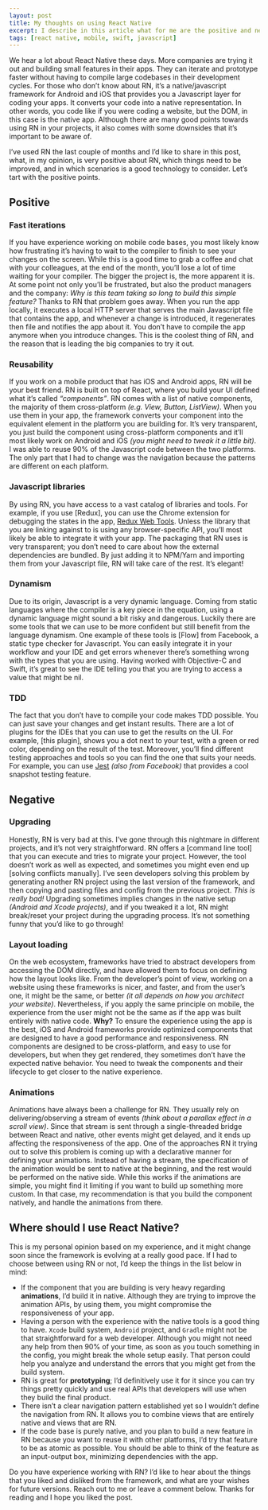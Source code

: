 ```yaml
---
layout: post
title: My thoughts on using React Native
excerpt: I describe in this article what for me are the positive and negative points towards using React Native as technology for building your mobile apps.
tags: [react native, mobile, swift, javascript]
---
```


We hear a lot about React Native these days. More companies are trying it out and building small features in their apps. They can iterate and prototype faster without having to compile large codebases in their development cycles. For those who don’t know about RN, it’s a native/javascript framework for Android and iOS that provides you a Javascript layer for coding your apps. It converts your code into a native representation. In other words, you code like if you were coding a website, but the DOM, in this case is the native app. Although there are many good points towards using RN in your projects, it also comes with some downsides that it’s important to be aware of.

I’ve used RN the last couple of months and I’d like to share in this post, what, in my opinion, is very positive about RN, which things need to be improved, and in which scenarios is a good technology to consider. Let’s tart with the positive points.

## Positive

### Fast iterations

If you have experience working on mobile code bases, you most likely know how frustrating it’s having to wait to the compiler to finish to see your changes on the screen. While this is a good time to grab a coffee and chat with your colleagues, at the end of the month, you’ll lose a lot of time waiting for your compiler. The bigger the project is, the more apparent it is. At some point not only you’ll be frustrated, but also the product managers and the company: _Why is this team taking so long to build this simple feature?_ Thanks to RN that problem goes away. When you run the app locally, it executes a local HTTP server that serves the main Javascript file that contains the app, and whenever a change is introduced, it regenerates then file and notifies the app about it. You don’t have to compile the app anymore when you introduce changes. This is the coolest thing of RN, and the reason that is leading the big companies to try it out.

### Reusability

If you work on a mobile product that has iOS and Android apps, RN will be your best friend. RN is built on top of React, where you build your UI defined what it’s called _“components”_. RN comes with a list of native components, the majority of them cross-platform _(e.g. View, Button, ListView)_. When you use them in your app, the framework converts your component into the equivalent element in the platform you are building for. It’s very transparent, you just build the component using cross-platform components and it’ll most likely work on Android and iOS _(you might need to tweak it a little bit)_. I was able to reuse 90% of the Javascript code between the two platforms. The only part that I had to change was the navigation because the patterns are different on each platform.

### Javascript libraries

By using RN, you have access to a vast catalog of libraries and tools. For example, if you use [Redux], you can use the Chrome extension for debugging the states in the app, [Redux Web Tools](https://chrome.google.com/webstore/detail/redux-devtools/lmhkpmbekcpmknklioeibfkpmmfibljd?hl=en). Unless the library that you are linking against to is using any browser-specific API, you’ll most likely be able to integrate it with your app. The packaging that RN uses is very transparent; you don’t need to care about how the external dependencies are bundled. By just adding it to NPM/Yarn and importing them from your Javascript file, RN will take care of the rest. It’s elegant!

### Dynamism

Due to its origin, Javascript is a very dynamic language. Coming from static languages where the compiler is a key piece in the equation, using a dynamic language might sound a bit risky and dangerous. Luckily there are some tools that we can use to be more confident but still benefit from the language dynamism. One example of these tools is [Flow] from Facebook, a static type checker for Javascript. You can easily integrate it in your workflow and your IDE and get errors whenever there’s something wrong with the types that you are using. Having worked with Objective-C and Swift, it’s great to see the IDE telling you that you are trying to access a value that might be nil.

### TDD

The fact that you don’t have to compile your code makes TDD possible. You can just save your changes and get instant results. There are a lot of plugins for the IDEs that you can use to get the results on the UI. For example, [this plugin], shows you a dot next to your test, with a green or red color, depending on the result of the test. Moreover, you’ll find different testing approaches and tools so you can find the one that suits your needs. For example, you can use [Jest](https://facebook.github.io/jest/) _(also from Facebook)_ that provides a cool snapshot testing feature.

## Negative

### Upgrading

Honestly, RN is very bad at this. I’ve gone through this nightmare in different projects, and it’s not very straightforward. RN offers a [command line tool] that you can execute and tries to migrate your project. However, the tool doesn’t work as well as expected, and sometimes you might even end up [solving conflicts manually]. I’ve seen developers solving this problem by generating another RN project using the last version of the framework, and then copying and pasting files and config from the previous project. _This is really bad!_
Upgrading sometimes implies changes in the native setup _(Android and Xcode projects)_, and if you tweaked it a lot, RN might break/reset your project during the upgrading process. It’s not something funny that you’d like to go through!

### Layout loading

On the web ecosystem, frameworks have tried to abstract developers from accessing the DOM directly, and have allowed them to focus on defining how the layout looks like. From the developer’s point of view, working on a website using these frameworks is nicer, and faster, and from the user’s one, it might be the same, or better _(it all depends on how you architect your website)_. Nevertheless, if you apply the same principle on mobile, the experience from the user might not be the same as if the app was built entirely with native code. **Why?** To ensure the experience using the app is the best, iOS and Android frameworks provide optimized components that are designed to have a good performance and responsiveness. RN components are designed to be cross-platform, and easy to use for developers, but when they get rendered, they sometimes don’t have the expected native behavior. You need to tweak the components and their lifecycle to get closer to the native experience.

### Animations

Animations have always been a challenge for RN. They usually rely on delivering/observing a stream of events _(think about a parallax effect in a scroll view)_. Since that stream is sent through a single-threaded bridge between React and native, other events might get delayed, and it ends up affecting the responsiveness of the app. One of the approaches RN it trying out to solve this problem is coming up with a declarative manner for defining your animations. Instead of having a stream, the specification of the animation would be sent to native at the beginning, and the rest would be performed on the native side. While this works if the animations are simple, you might find it limiting if you want to build up something more custom. In that case, my recommendation is that you build the component natively, and handle the animations from there.

## Where should I use React Native?

This is my personal opinion based on my experience, and it might change soon since the framework is evolving at a really good pace. If I had to choose between using RN or not, I’d keep the things in the list below in mind:

- If the component that you are building is very heavy regarding **animations**, I’d build it in native. Although they are trying to improve the animation APIs, by using them, you might compromise the responsiveness of your app.
- Having a person with the experience with the native tools is a good thing to have. `Xcode` build system, `Android` project, and `Gradle` might not be that straightforward for a web developer. Although you might not need any help from then 90% of your time, as soon as you touch something in the config, you might break the whole setup easily. That person could help you analyze and understand the errors that you might get from the build system.
- RN is great for **prototyping**; I’d definitively use it for it since you can try things pretty quickly and use real APIs that developers will use when they build the final product.
- There isn’t a clear navigation pattern established yet so I wouldn’t define the navigation from RN. It allows you to combine views that are entirely native and views that are RN.
- If the code base is purely native, and you plan to build a new feature in RN because you want to reuse it with other platforms, I’d try that feature to be as atomic as possible. You should be able to think of the feature as an input-output box, minimizing dependencies with the app.

Do you have experience working with RN? I’d like to hear about the things that you liked and disliked from the framework, and what are your wishes for future versions. Reach out to me or leave a comment below. Thanks for reading and I hope you liked the post.

